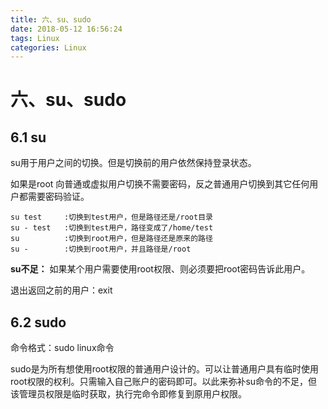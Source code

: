 ```yaml
---
title: 六、su、sudo
date: 2018-05-12 16:56:24
tags: Linux
categories: Linux
---
```

# 六、su、sudo
## 6.1 su

su用于用户之间的切换。但是切换前的用户依然保持登录状态。

如果是root 向普通或虚拟用户切换不需要密码，反之普通用户切换到其它任何用户都需要密码验证。


```
su test     :切换到test用户，但是路径还是/root目录
su - test   :切换到test用户，路径变成了/home/test
su          :切换到root用户，但是路径还是原来的路径
su -        :切换到root用户，并且路径是/root
```

**su不足：** 如果某个用户需要使用root权限、则必须要把root密码告诉此用户。

退出返回之前的用户：exit

## 6.2 sudo

命令格式：sudo linux命令

sudo是为所有想使用root权限的普通用户设计的。可以让普通用户具有临时使用root权限的权利。只需输入自己账户的密码即可。以此来弥补su命令的不足，但该管理员权限是临时获取，执行完命令即修复到原用户权限。
